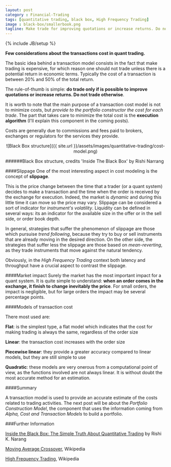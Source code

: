 ```yaml
---
layout: post
category : Financial-Trading
tags: [quantitative trading, black box, High Frequency Trading]
image : black-box/smallerbook.png
tagline: Make trade for improving quotations or increase returns. Do not trade otherwise.
---
```

{% include JB/setup %}

**Few considerations about the transactions cost in quant trading.**

<!--more-->

The basic idea behind a transaction model consists in the fact that make trading is expensive, for which reason one should not trade unless there is a potential return in economic terms. Typically the cost of a transaction is between 20% and 50% of the total return. 

The rule-of-thumb is simple: **do trade only if is possible to improve quotations or increase returns. Do not trade otherwise**. 

It is worth to note that the main purpose of a transaction cost model is not to minimize costs, but *provide to the portfolio constructor the cost for each trade*. The part that takes care to minimize the total cost is the **execution algorithm** (I'll explain this component in the coming posts). 

Costs are generally due to commissions and fees paid to brokers, exchanges or regulators for the services they provide. 
<!--summary-->

<div style="text-align:center" markdown="1">
![Black Box structure]({{ site.url }}/assets/images/quantitative-trading/cost-model.png)
</div>

######Black Box structure, credits 'Inside The Black Box' by Rishi Narrang

####Slippage
One of the most interesting aspect in cost modeling is the concept of **slippage**.

This is the price change between the time that a trader (or a quant system) decides to make a transaction and the time when the order is received by the exchange for execution. Indeed, the market is *dynamic* and during this little time it can move so the price may vary. Slippage can be considered a sort of indicator for *instrument's volatility*. Liquidity can be defined in several ways: its an indicator for the available size in the offer or in the sell side, or order book depth.

In general, strategies that suffer the phenomenon of slippage are those which pursuise *trend following*, because they try to buy or sell instruments that are already moving in the desired direction.
On the other side, the strategies that suffer less the slippage are those based on *mean-reverting*, as they trade instruments that move against the natural tendency.

Obviously, in the *High Frequency Trading* context both latency and throughput have a crucial aspect to contrast the slippage. 

####Market impact
Surely the market has the most important impact for a quant system. It is quite simple to understand: **when an order comes in the exchange, it finish to change inevitably the price**. For small orders, the impact is negligible, but for large orders the impact may be several percentage points. 

####Models of transaction cost 

There most used are:

**Flat**: is the simplest type, a flat model which indicates that the cost for making trading is always the same, regardless of the order size

**Linear**: the transaction cost increases with the order size 

**Piecewise linear**: they provide a greater accuracy compared to linear models, but they are still simple to use

**Quadratic**: these models are very onerous from a computational point of view, as the functions involved are not always linear. It is without doubt the most accurate method for an estimation.


####Summary

A transaction model is used to provide an accurate estimate of the costs related to trading activities. The next post will be about the *Portfolio Construction Model*, the component that uses the information coming from *Alpha, Cost and Transaction Models* to build a portfolio.

###Further Information

[Inside the Black Box: The Simple Truth About Quantitative Trading](http://www.amazon.com/Inside-Black-Box-Quantitative-Trading/dp/1480590061) by Rishi K. Narang

[Moving Average Crossover](http://en.wikipedia.org/wiki/Moving_average_crossover), Wikipedia

[High Frequency Trading](http://en.wikipedia.org/wiki/High-frequency_trading), Wikipedia



